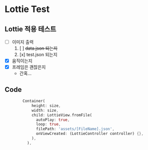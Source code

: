 # Lottie Test


## Lottie 적용 테스트
* [ ] 이미지 출력
  1. [ ] ~~data.json 되는지~~
  1. [x] test.json 되는지
* [x] 움직이는지
* [x] 프레임은 괜찮은지
   - 간혹...
   
## Code

~~~dart
        Container(
            height: size,  
            width: size,
            child: LottieView.fromFile(
              autoPlay: true,
              loop: true,
              filePath: 'assets/[FileName].json',
              onViewCreated: (LottieController controller) {},
            ),
          ),
~~~
